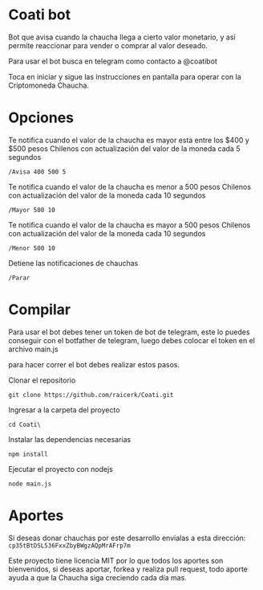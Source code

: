 # Coati bot

Bot que avisa cuando la chaucha llega a cierto valor monetario, y así permite reaccionar para vender o comprar al valor deseado.

Para usar el bot busca en telegram como contacto a @coatibot

Toca en iniciar y sigue las instrucciones en pantalla para operar con la Criptomoneda Chaucha.

# Opciones
Te notifica cuando el valor de la chaucha es mayor esta entre los $400 y $500 pesos Chilenos con actualización del valor de la moneda cada 5 segundos
```
/Avisa 400 500 5
```

Te notifica cuando el valor de la chaucha es menor a 500 pesos Chilenos con actualización del valor de la moneda cada 10 segundos
```
/Mayor 500 10
```

Te notifica cuando el valor de la chaucha es mayor a 500 pesos Chilenos con actualización del valor de la moneda cada 10 segundos
```
/Menor 500 10
```

Detiene las notificaciones de chauchas
```
/Parar
```

# Compilar

Para usar el bot debes tener un token de bot de telegram, este lo puedes conseguir con el botfather de telegram, luego debes colocar el token en el archivo main.js

para hacer correr el bot debes realizar estos pasos.

Clonar el repositorio
```
git clone https://github.com/raicerk/Coati.git
```
Ingresar a la carpeta del proyecto
```
cd Coati\
```
Instalar las dependencias necesarias
```
npm install
```
Ejecutar el proyecto con nodejs
```
node main.js
```

# Aportes

Si deseas donar chauchas por este desarrollo envialas a esta dirección: ```cp35tBtDSL536FxxZbyBWgzAQpMrAFrp7m```


Este proyecto tiene licencia MIT por lo que todos los aportes son bienvenidos, si deseas aportar, forkea y realiza pull request, todo aporte ayuda a que la Chaucha siga creciendo cada día mas.
